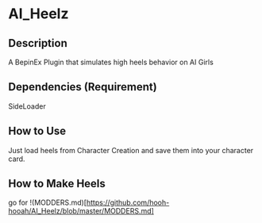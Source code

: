 # AI_Heelz
## Description
A BepinEx Plugin that simulates high heels behavior on AI Girls
## Dependencies (Requirement)
SideLoader
## How to Use
Just load heels from Character Creation and save them into your character card.
## How to Make Heels
go for !(MODDERS.md)[https://github.com/hooh-hooah/AI_Heelz/blob/master/MODDERS.md]
